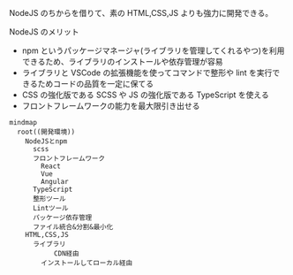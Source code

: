 NodeJS のちからを借りて、素の HTML,CSS,JS よりも強力に開発できる。

NodeJS のメリット

- npm というパッケージマネージャ(ライブラリを管理してくれるやつ)を利用できるため、ライブラリのインストールや依存管理が容易
- ライブラリと VSCode の拡張機能を使ってコマンドで整形や lint を実行できるためコードの品質を一定に保てる
- CSS の強化版である SCSS や JS の強化版である TypeScript を使える
- フロントフレームワークの能力を最大限引き出せる

```mermaid
mindmap
  root((開発環境))
    NodeJSとnpm
      scss
      フロントフレームワーク
        React
        Vue
        Angular
      TypeScript
      整形ツール
      Lintツール
      パッケージ依存管理
      ファイル統合&分割&最小化
    HTML,CSS,JS
      ライブラリ
        　　CDN経由
        インストールしてローカル経由
```
